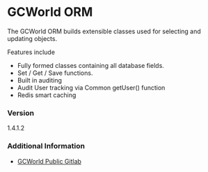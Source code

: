 # GCWorld ORM

The GCWorld ORM builds extensible classes used for selecting and updating objects.

Features include
  - Fully formed classes containing all database fields.
  - Set / Get / Save functions.
  - Built in auditing
  - Audit User tracking via Common getUser() function
  - Redis smart caching

### Version
1.4.1.2

### Additional Information

* [GCWorld Public Gitlab](https://gitlab.konghack.com/groups/GCWorld)
